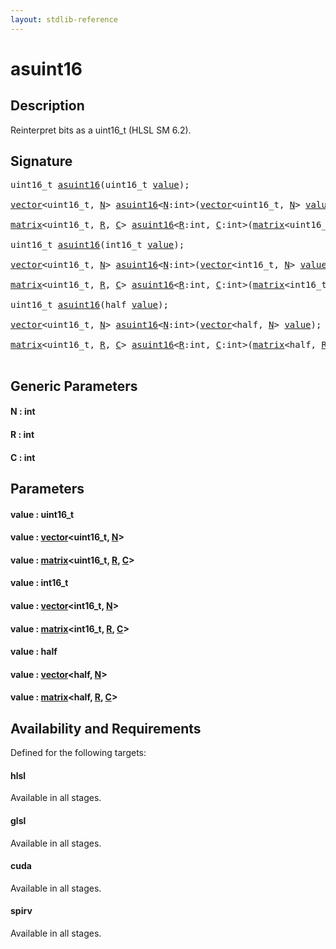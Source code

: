 ```yaml
---
layout: stdlib-reference
---
```


# asuint16

## Description

Reinterpret bits as a uint16_t (HLSL SM 6.2).




## Signature 

<pre>
uint16_t <a href="asuint16.md">asuint16</a>(uint16_t <a href="asuint16.md#decl-value" class="code_param">value</a>);

<a href="../types/vector/index.md" class="code_type">vector</a>&lt;uint16_t, <a href="asuint16.md#decl-N" class="code_var">N</a>&gt; <a href="asuint16.md">asuint16</a>&lt;<a href="asuint16.md#decl-N" class="code_var">N</a>:<span class="code_keyword">int</span>&gt;(<a href="../types/vector/index.md" class="code_type">vector</a>&lt;uint16_t, <a href="asuint16.md#decl-N" class="code_var">N</a>&gt; <a href="asuint16.md#decl-value" class="code_param">value</a>);

<a href="../types/matrix/index.md" class="code_type">matrix</a>&lt;uint16_t, <a href="asuint16.md#decl-R" class="code_var">R</a>, <a href="asuint16.md#decl-C" class="code_var">C</a>&gt; <a href="asuint16.md">asuint16</a>&lt;<a href="asuint16.md#decl-R" class="code_var">R</a>:<span class="code_keyword">int</span>, <a href="asuint16.md#decl-C" class="code_var">C</a>:<span class="code_keyword">int</span>&gt;(<a href="../types/matrix/index.md" class="code_type">matrix</a>&lt;uint16_t, <a href="asuint16.md#decl-R" class="code_var">R</a>, <a href="asuint16.md#decl-C" class="code_var">C</a>&gt; <a href="asuint16.md#decl-value" class="code_param">value</a>);

uint16_t <a href="asuint16.md">asuint16</a>(int16_t <a href="asuint16.md#decl-value" class="code_param">value</a>);

<a href="../types/vector/index.md" class="code_type">vector</a>&lt;uint16_t, <a href="asuint16.md#decl-N" class="code_var">N</a>&gt; <a href="asuint16.md">asuint16</a>&lt;<a href="asuint16.md#decl-N" class="code_var">N</a>:<span class="code_keyword">int</span>&gt;(<a href="../types/vector/index.md" class="code_type">vector</a>&lt;int16_t, <a href="asuint16.md#decl-N" class="code_var">N</a>&gt; <a href="asuint16.md#decl-value" class="code_param">value</a>);

<a href="../types/matrix/index.md" class="code_type">matrix</a>&lt;uint16_t, <a href="asuint16.md#decl-R" class="code_var">R</a>, <a href="asuint16.md#decl-C" class="code_var">C</a>&gt; <a href="asuint16.md">asuint16</a>&lt;<a href="asuint16.md#decl-R" class="code_var">R</a>:<span class="code_keyword">int</span>, <a href="asuint16.md#decl-C" class="code_var">C</a>:<span class="code_keyword">int</span>&gt;(<a href="../types/matrix/index.md" class="code_type">matrix</a>&lt;int16_t, <a href="asuint16.md#decl-R" class="code_var">R</a>, <a href="asuint16.md#decl-C" class="code_var">C</a>&gt; <a href="asuint16.md#decl-value" class="code_param">value</a>);

uint16_t <a href="asuint16.md">asuint16</a>(<span class="code_keyword">half</span> <a href="asuint16.md#decl-value" class="code_param">value</a>);

<a href="../types/vector/index.md" class="code_type">vector</a>&lt;uint16_t, <a href="asuint16.md#decl-N" class="code_var">N</a>&gt; <a href="asuint16.md">asuint16</a>&lt;<a href="asuint16.md#decl-N" class="code_var">N</a>:<span class="code_keyword">int</span>&gt;(<a href="../types/vector/index.md" class="code_type">vector</a>&lt;<span class="code_keyword">half</span>, <a href="asuint16.md#decl-N" class="code_var">N</a>&gt; <a href="asuint16.md#decl-value" class="code_param">value</a>);

<a href="../types/matrix/index.md" class="code_type">matrix</a>&lt;uint16_t, <a href="asuint16.md#decl-R" class="code_var">R</a>, <a href="asuint16.md#decl-C" class="code_var">C</a>&gt; <a href="asuint16.md">asuint16</a>&lt;<a href="asuint16.md#decl-R" class="code_var">R</a>:<span class="code_keyword">int</span>, <a href="asuint16.md#decl-C" class="code_var">C</a>:<span class="code_keyword">int</span>&gt;(<a href="../types/matrix/index.md" class="code_type">matrix</a>&lt;<span class="code_keyword">half</span>, <a href="asuint16.md#decl-R" class="code_var">R</a>, <a href="asuint16.md#decl-C" class="code_var">C</a>&gt; <a href="asuint16.md#decl-value" class="code_param">value</a>);

</pre>

## Generic Parameters

####  <a id="decl-N"></a>N  : int
####  <a id="decl-R"></a>R  : int
####  <a id="decl-C"></a>C  : int

## Parameters

####  <a id="decl-value"></a>value  : uint16\_t
####  <a id="decl-value"></a>value  : [vector](../types/vector/index.md)\<uint16\_t, [N](../types/vector/index.md#decl-N)\>
####  <a id="decl-value"></a>value  : [matrix](../types/matrix/index.md)\<uint16\_t, [R](../types/matrix/index.md#decl-R), [C](../types/matrix/index.md#decl-C)\>
####  <a id="decl-value"></a>value  : int16\_t
####  <a id="decl-value"></a>value  : [vector](../types/vector/index.md)\<int16\_t, [N](../types/vector/index.md#decl-N)\>
####  <a id="decl-value"></a>value  : [matrix](../types/matrix/index.md)\<int16\_t, [R](../types/matrix/index.md#decl-R), [C](../types/matrix/index.md#decl-C)\>
####  <a id="decl-value"></a>value  : half
####  <a id="decl-value"></a>value  : [vector](../types/vector/index.md)\<half, [N](../types/vector/index.md#decl-N)\>
####  <a id="decl-value"></a>value  : [matrix](../types/matrix/index.md)\<half, [R](../types/matrix/index.md#decl-R), [C](../types/matrix/index.md#decl-C)\>

## Availability and Requirements

Defined for the following targets:

#### hlsl
Available in all stages.

#### glsl
Available in all stages.

#### cuda
Available in all stages.

#### spirv
Available in all stages.




<script>
// Fix .md links to .html when on ReadTheDocs
if (window.location.hostname.includes('readthedocs') || 
    window.location.hostname.includes('rtfd.io')) {
  document.addEventListener('DOMContentLoaded', function() {
    const links = document.querySelectorAll('a');
    links.forEach(link => {
      if (link.getAttribute('href') && link.getAttribute('href').endsWith('.md')) {
        link.href = link.href.replace(/\.md($|#|\?)/, '.html$1');
      }
    });
  });
}
</script>
